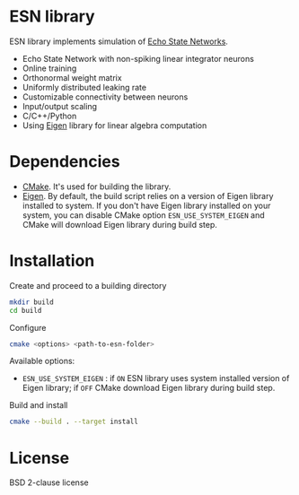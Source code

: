 # ESN library

ESN library implements simulation of [Echo State Networks].
* Echo State Network with non-spiking linear integrator neurons
* Online training
* Orthonormal weight matrix
* Uniformly distributed leaking rate
* Customizable connectivity between neurons
* Input/output scaling
* C/C++/Python
* Using [Eigen] library for linear algebra computation

[Echo State Networks]: <http://www.scholarpedia.org/article/Echo_state_network>

# Dependencies

* [CMake]. It's used for building the library.
* [Eigen]. By default, the build script relies on a version of Eigen
library installed to system. If you don't have Eigen library installed
on your system, you can disable CMake option `ESN_USE_SYSTEM_EIGEN`
and CMake will download Eigen library during build step.

[CMake]: <https://cmake.org/>
[Eigen]: <http://eigen.tuxfamily.org/>

# Installation

Create and proceed to a building directory
```sh
mkdir build
cd build
```
Configure
```sh
cmake <options> <path-to-esn-folder>
```
Available options:
* `ESN_USE_SYSTEM_EIGEN` :
if `ON` ESN library uses system installed version of Eigen library;
if `OFF` CMake download Eigen library during build step.

Build and install
```sh
cmake --build . --target install
```

# License

BSD 2-clause license
